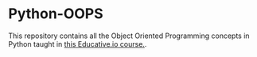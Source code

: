 # Python-OOPS
This repository contains all the Object Oriented Programming concepts in Python
taught in [this Educative.io course.](https://www.educative.io/courses/learn-object-oriented-programming-in-python). 